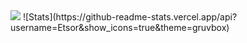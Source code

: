 <img src="https://github-readme-stats-delta-eight-95.vercel.app/api/top-langs/?username=Etsor&langs_count=7&theme=gruvbox&layout=donut"/>
![Stats](https://github-readme-stats.vercel.app/api?username=Etsor&show_icons=true&theme=gruvbox)

